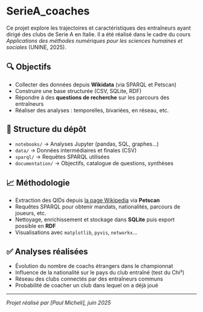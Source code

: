 # SerieA_coaches

Ce projet explore les trajectoires et caractéristiques des entraîneurs ayant dirigé des clubs de Serie A en Italie. Il a été réalisé dans le cadre du cours *Applications des méthodes numériques pour les sciences humaines et sociales* (UNINE, 2025).

## 🔍 Objectifs
- Collecter des données depuis **Wikidata** (via SPARQL et Petscan)
- Construire une base structurée (CSV, SQLite, RDF)
- Répondre à des **questions de recherche** sur les parcours des entraîneurs
- Réaliser des analyses : temporelles, bivariées, en réseau, etc.

## 📂 Structure du dépôt
- `notebooks/` → Analyses Jupyter (pandas, SQL, graphes…)
- `data/` → Données intermédiaires et finales (CSV)
- `sparql/` → Requêtes SPARQL utilisées
- `documentation/` → Objectifs, catalogue de questions, synthèses

## 📈 Méthodologie
- Extraction des QIDs depuis [la page Wikipedia](https://en.wikipedia.org/wiki/Category:Serie_A_managers) via **Petscan**
- Requêtes SPARQL pour obtenir mandats, nationalités, parcours de joueurs, etc.
- Nettoyage, enrichissement et stockage dans **SQLite** puis export possible en **RDF**
- Visualisations avec `matplotlib`, `pyvis`, `networkx`…

## ✅ Analyses réalisées
- Évolution du nombre de coachs étrangers dans le championnat
- Influence de la nationalité sur le pays du club entraîné (test du Chi²)
- Réseau des clubs connectés par des entraîneurs communs
- Probabilité de coacher un club dans lequel on a déjà joué

---
*Projet réalisé par [Paul Micheli], juin 2025*
